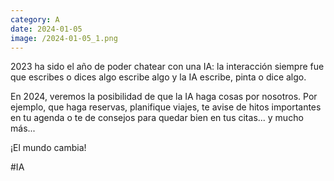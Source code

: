 ```yaml
--- 
category: A 
date: 2024-01-05 
image: /2024-01-05_1.png 
--- 
```


2023 ha sido el año de poder chatear con una IA: la interacción siempre fue que escribes o dices algo escribe algo y la IA escribe, pinta o dice algo. 

En 2024, veremos la posibilidad de que la IA haga cosas por nosotros. Por ejemplo, que haga reservas, planifique viajes, te avise de hitos importantes en tu agenda o te de consejos para quedar bien en tus citas... y mucho más...

¡El mundo cambia!

#IA